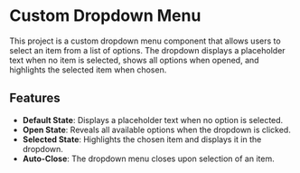 # Custom Dropdown Menu

This project is a custom dropdown menu component that allows users to select an item from a list of options. The dropdown displays a placeholder text when no item is selected, shows all options when opened, and highlights the selected item when chosen.

## Features

- **Default State**: Displays a placeholder text when no option is selected.
- **Open State**: Reveals all available options when the dropdown is clicked.
- **Selected State**: Highlights the chosen item and displays it in the dropdown.
- **Auto-Close**: The dropdown menu closes upon selection of an item.
